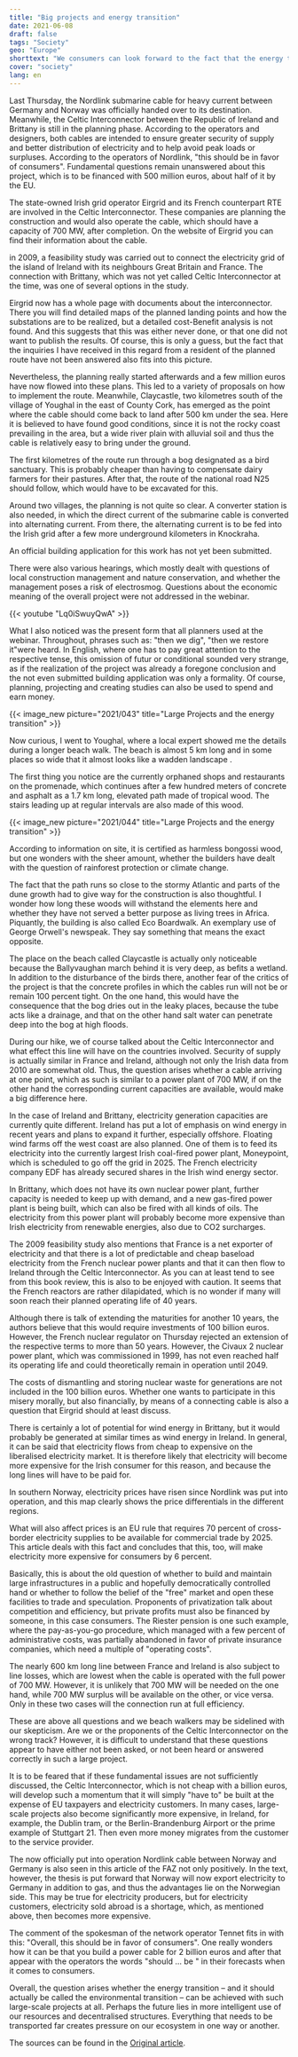```yaml
---
title: "Big projects and energy transition"
date: 2021-06-08
draft: false
tags: "Society"
geo: "Europe"
shorttext: "We consumers can look forward to the fact that the energy transition through the worldwide laying of submarine cables is keeping prices  stable."
cover: "society"
lang: en
---
```


Last Thursday, the Nordlink submarine cable for heavy current between Germany and Norway was officially handed over to its destination. Meanwhile, the Celtic Interconnector between the Republic of Ireland and Brittany is still in the planning phase. According to the operators and designers, both cables are intended to ensure greater security of supply and better distribution of electricity and to help avoid peak loads or surpluses. According to the operators of Nordlink, "this should be in favor of consumers". Fundamental questions remain unanswered about this project, which is to be financed with 500 million euros, about half of it by the EU.

The state-owned Irish grid operator Eirgrid and its French counterpart RTE are involved in the Celtic Interconnector. These companies are planning the construction and would also operate the cable, which should have a capacity of 700 MW, after completion. On the website of Eirgrid you can find their information about the cable.

in 2009, a feasibility study was carried out to connect the electricity grid of the island of Ireland with its neighbours Great Britain and France. The connection with Brittany, which was not yet called Celtic Interconnector at the time, was one of several options in the study.

Eirgrid now has a whole page with documents about the interconnector. There you will find detailed maps of the planned landing points and how the substations are to be realized, but a detailed cost-Benefit analysis is not found. And this suggests that this was either never done, or that one did not want to publish the results. Of course, this is only a guess, but the fact that the inquiries I have received in this regard from a resident of the planned route have not been answered also fits into this picture.

Nevertheless, the planning really started afterwards and a few million euros have now flowed into these plans. This led to a variety of proposals on how to implement the route. Meanwhile, Claycastle, two kilometres south of the village of Youghal in the east of County Cork, has emerged as the point where the cable should come back to land after 500 km under the sea. Here it is believed to have found good conditions, since it is not the rocky coast prevailing in the area, but a wide river plain with alluvial soil and thus the cable is relatively easy to bring under the ground.

The first kilometres of the route run through a bog designated as a bird sanctuary. This is probably cheaper than having to compensate dairy farmers for their pastures. After that, the route of the national road N25 should follow, which would have to be excavated for this.

Around two villages, the planning is not quite so clear. A converter station is also needed, in which the direct current of the submarine cable is converted into alternating current. From there, the alternating current is to be fed into the Irish grid after a few more underground kilometers in Knockraha.

An official building application for this work has not yet been submitted.

There were also various hearings, which mostly dealt with questions of local construction management and nature conservation, and whether the management poses a risk of electrosmog. Questions about the economic meaning of the overall project were not addressed in the webinar.

{{< youtube "Lq0iSwuyQwA" >}}

What I also noticed was the present form that all planners used at the webinar. Throughout, phrases such as: "then we dig", "then we restore it"were heard. In English, where one has to pay great attention to the respective tense, this omission of futur or conditional sounded very strange, as if the realization of the project was already a foregone conclusion and the not even submitted building application was only a formality. Of course, planning, projecting and creating studies can also be used to spend and earn money.

{{< image_new picture="2021/043" title="Large Projects and the energy transition" >}}

Now curious, I went to Youghal, where a local expert showed me the details during a longer beach walk. The beach is almost 5 km long and in some places so wide that it almost looks like a wadden landscape .

The first thing you notice are the currently orphaned shops and restaurants on the promenade, which continues after a few hundred meters of concrete and asphalt as a 1.7 km long, elevated path made of tropical wood. The stairs leading up at regular intervals are also made of this wood.

{{< image_new picture="2021/044" title="Large Projects and the energy transition" >}}

According to information on site, it is certified as harmless bongossi wood, but one wonders with the sheer amount, whether the builders have dealt with the question of rainforest protection or climate change.

The fact that the path runs so close to the stormy Atlantic and parts of the dune growth had to give way for the construction is also thoughtful. I wonder how long these woods will withstand the elements here and whether they have not served a better purpose as living trees in Africa. Piquantly, the building is also called Eco Boardwalk. An exemplary use of George Orwell's newspeak. They say something that means the exact opposite.

The place on the beach called Claycastle is actually only noticeable because the Ballyvaughan march behind it is very deep, as befits a wetland. In addition to the disturbance of the birds there, another fear of the critics of the project is that the concrete profiles in which the cables run will not be or remain 100 percent tight. On the one hand, this would have the consequence that the bog dries out in the leaky places, because the tube acts like a drainage, and that on the other hand salt water can penetrate deep into the bog at high floods.

During our hike, we of course talked about the Celtic Interconnector and what effect this line will have on the countries involved. Security of supply is actually similar in France and Ireland, although not only the Irish data from 2010 are somewhat old. Thus, the question arises whether a cable arriving at one point, which as such is similar to a power plant of 700 MW, if on the other hand the corresponding current capacities are available, would make a big difference here.

In the case of Ireland and Brittany, electricity generation capacities are currently quite different. Ireland has put a lot of emphasis on wind energy in recent years and plans to expand it further, especially offshore. Floating wind farms off the west coast are also planned. One of them is to feed its electricity into the currently largest Irish coal-fired power plant, Moneypoint, which is scheduled to go off the grid in 2025. The French electricity company EDF has already secured shares in the Irish wind energy sector.

In Brittany, which does not have its own nuclear power plant, further capacity is needed to keep up with demand, and a new gas-fired power plant is being built, which can also be fired with all kinds of oils. The electricity from this power plant will probably become more expensive than Irish electricity from renewable energies, also due to CO2 surcharges.

The 2009 feasibility study also mentions that France is a net exporter of electricity and that there is a lot of predictable and cheap baseload electricity from the French nuclear power plants and that it can then flow to Ireland through the Celtic Interconnector. As you can at least tend to see from this book review, this is also to be enjoyed with caution. It seems that the French reactors are rather dilapidated, which is no wonder if many will soon reach their planned operating life of 40 years.

Although there is talk of extending the maturities for another 10 years, the authors believe that this would require investments of 100 billion euros. However, the French nuclear regulator on Thursday rejected an extension of the respective terms to more than 50 years. However, the Civaux 2 nuclear power plant, which was commissioned in 1999, has not even reached half its operating life and could theoretically remain in operation until 2049.

The costs of dismantling and storing nuclear waste for generations are not included in the 100 billion euros. Whether one wants to participate in this misery morally, but also financially, by means of a connecting cable is also a question that Eirgrid should at least discuss.

There is certainly a lot of potential for wind energy in Brittany, but it would probably be generated at similar times as wind energy in Ireland. In general, it can be said that electricity flows from cheap to expensive on the liberalised electricity market. It is therefore likely that electricity will become more expensive for the Irish consumer for this reason, and because the long lines will have to be paid for.

In southern Norway, electricity prices have risen since Nordlink was put into operation, and this map clearly shows the price differentials in the different regions.

What will also affect prices is an EU rule that requires 70 percent of cross-border electricity supplies to be available for commercial trade by 2025. This article deals with this fact and concludes that this, too, will make electricity more expensive for consumers by 6 percent.

Basically, this is about the old question of whether to build and maintain large infrastructures in a public and hopefully democratically controlled hand or whether to follow the belief of the "free" market and open these facilities to trade and speculation. Proponents of privatization talk about competition and efficiency, but private profits must also be financed by someone, in this case consumers. The Riester pension is one such example, where the pay-as-you-go procedure, which managed with a few percent of administrative costs, was partially abandoned in favor of private insurance companies, which need a multiple of "operating costs".

The nearly 600 km long line between France and Ireland is also subject to line losses, which are lowest when the cable is operated with the full power of 700 MW. However, it is unlikely that 700 MW will be needed on the one hand, while 700 MW surplus will be available on the other, or vice versa. Only in these two cases will the connection run at full efficiency.

These are above all questions and we beach walkers may be sidelined with our skepticism. Are we or the proponents of the Celtic Interconnector on the wrong track? However, it is difficult to understand that these questions appear to have either not been asked, or not been heard or answered correctly in such a large project.

It is to be feared that if these fundamental issues are not sufficiently discussed, the Celtic Interconnector, which is not cheap with a billion euros, will develop such a momentum that it will simply "have to" be built at the expense of EU taxpayers and electricity customers. In many cases, large-scale projects also become significantly more expensive, in Ireland, for example, the Dublin tram, or the Berlin-Brandenburg Airport or the prime example of Stuttgart 21. Then even more money migrates from the customer to the service provider.

The now officially put into operation Nordlink cable between Norway and Germany is also seen in this article of the FAZ not only positively. In the text, however, the thesis is put forward that Norway will now export electricity to Germany in addition to gas, and thus the advantages lie on the Norwegian side. This may be true for electricity producers, but for electricity customers, electricity sold abroad is a shortage, which, as mentioned above, then becomes more expensive.

The comment of the spokesman of the network operator Tennet fits in with this: "Overall, this should be in favor of consumers". One really wonders how it can be that you build a power cable for 2 billion euros and after that appear with the operators the words "should ... be " in their forecasts when it comes to consumers.

Overall, the question arises whether the energy transition – and it should actually be called the environmental transition – can be achieved with such large-scale projects at all. Perhaps the future lies in more intelligent use of our resources and decentralised structures. Everything that needs to be transported far creates pressure on our ecosystem in one way or another.

The sources can be found in the [Original article](https://silviosiefke.de/blog/2021/06/08/grosse-projekte-und-energiewende "Sources").
